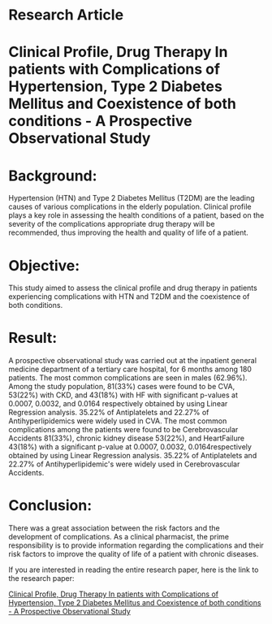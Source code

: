 # Research Article
# Clinical Profile, Drug Therapy In patients with Complications of Hypertension, Type 2 Diabetes Mellitus and Coexistence of both conditions - A Prospective Observational Study

# Background: 
Hypertension (HTN) and Type 2 Diabetes Mellitus (T2DM) are the leading causes of various complications in the elderly population. Clinical profile plays a key role in assessing the health conditions of a patient, based on the severity of the complications appropriate drug therapy will be recommended, thus improving the health and quality of life of a patient.

# Objective: 
This study aimed to assess the clinical profile and drug therapy in patients experiencing complications with HTN and T2DM and the coexistence of both conditions.

# Result: 
A prospective observational study was carried out at the inpatient general medicine department of a tertiary care hospital, for 6 months among 180 patients. The most common complications are seen in males (62.96%). Among the study population, 81(33%) cases were found to be CVA, 53(22%) with CKD, and 43(18%) with HF with significant p-values at 0.0007, 0.0032, and 0.0164 respectively obtained by using Linear Regression analysis. 35.22% of Antiplatelets and 22.27% of Antihyperlipidemics were widely used in CVA. The most common complications among the patients were found to be Cerebrovascular Accidents 81(33%), chronic kidney disease 53(22%), and HeartFailure 43(18%) with a significant p-value at 0.0007, 0.0032, 0.0164respectively obtained by using Linear Regression analysis. 35.22% of Antiplatelets and 22.27% of Antihyperlipidemic's were widely used in Cerebrovascular Accidents.

# Conclusion: 
There was a great association between the risk factors and the development of complications. As a clinical pharmacist, the prime responsibility is to provide information regarding the complications and their risk factors to improve the quality of life of a patient with chronic diseases.

If you are interested in reading the entire research paper, here is the link to the research paper: <p><a href="https://www.ijpp.org.in/html-article/22389" target="_blank">Clinical Profile, Drug Therapy In patients with Complications of Hypertension, Type 2 Diabetes Mellitus and Coexistence of both conditions - A Prospective Observational Study</a></p>



